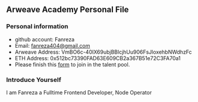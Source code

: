 ## Arweave Academy Personal File

### Personal information

-   github account: Fanreza
-   Email: fanreza404@gmail.com
-   Arweave Address: VmBO6c-40IX69ubjBBlcjhUu906FsJloxehbNWdhzFc
-   ETH Address: 0x512bc73390FAD63E609CB2a367B51e72C3FA70a1
-   Please finish this [form](https://docs.google.com/forms/d/e/1FAIpQLSfWA5fIIcBgmRppm3jNz5vmf9Mai_QMVil-2pO4r7YKn_Zhtw/viewform?usp=sf_link) to join in the talent pool.

### Introduce Yourself

I am Fanreza a Fulltime Frontend Developer, Node Operator
